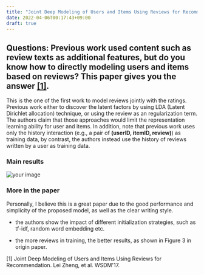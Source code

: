 ```yaml
---
title: "Joint Deep Modeling of Users and Items Using Reviews for Recommendation"
date: 2022-04-06T00:17:43+09:00
draft: true
---
```


## Questions: Previous work used content such as review texts as additional features, but do you know how to directly modeling users and items based on reviews? This paper gives you the answer [[1]](https://arxiv.org/pdf/1701.04783.pdf).

This is the one of the first work to model reviews jointly with the ratings. Previous work either to discover the latent
factors by using LDA (Latent Dirichlet allocation) technique, or using the review as an regularization term. The authors
claim that those approaches would limit the representation learning ability for user and items. In addition, note that 
previous work uses only the history interaction (e.g., a pair of **(userID, itemID, review)**) as training data, by contrast, the 
authors instead use the history of reviews written by a user as training data. 

### Main results
![your image](/images/27.png)

### More in the paper
Personally, I believe this is a great paper due to the good performance and simplicity of the proposed model, as well as the clear writing style. 

- the authors show the impact of different initialization strategies, such as tf-idf, random word embedding etc. 

- the more reviews in training, the better results, as shown in Figure 3 in origin paper. 

[1] Joint Deep Modeling of Users and Items Using Reviews for Recommendation. Lei Zheng, et al. WSDM'17. 